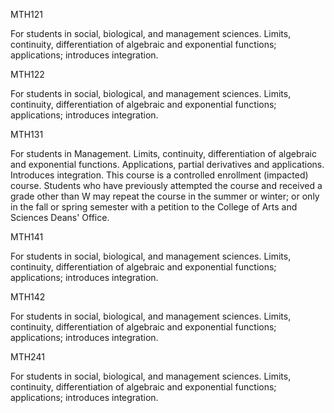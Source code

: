 MTH121

For students in social, biological, and management sciences. Limits, continuity, differentiation of algebraic and exponential functions; applications; introduces integration.


MTH122

For students in social, biological, and management sciences. Limits, continuity, differentiation of algebraic and exponential functions; applications; introduces integration.


MTH131

For students in Management. Limits, continuity, differentiation of algebraic and exponential functions. Applications, partial derivatives and applications. Introduces integration.  This course is a controlled enrollment (impacted) course. Students who have previously attempted the course and received a grade other than W may repeat the course in the summer or winter; or only in the fall or spring semester with a petition to the College of Arts and Sciences Deans' Office. 


MTH141

For students in social, biological, and management sciences. Limits, continuity, differentiation of algebraic and exponential functions; applications; introduces integration.


MTH142

For students in social, biological, and management sciences. Limits, continuity, differentiation of algebraic and exponential functions; applications; introduces integration.


MTH241

For students in social, biological, and management sciences. Limits, continuity, differentiation of algebraic and exponential functions; applications; introduces integration.

